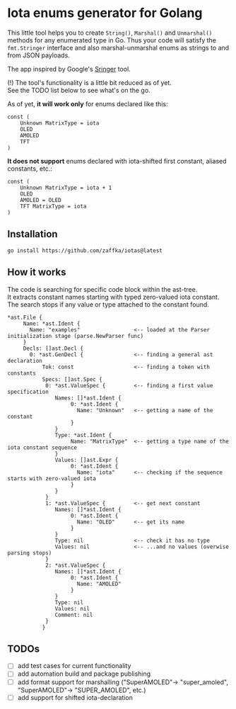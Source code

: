 # Iota enums generator for Golang

This little tool helps you to create `String()`, `Marshal()` and `Unmarshal()` methods for any enumerated type in Go. Thus your code will satisfy the `fmt.Stringer` interface and also marshal-unmarshal enums as strings to and from JSON payloads.

The app inspired by Google's [Sringer](https://pkg.go.dev/golang.org/x/tools/cmd/stringer) tool.

(!) The tool's functionality is a little bit reduced as of yet.  
See the TODO list below to see what's on the go.

As of yet, **it will work only** for enums declared like this:

```
const (
	Unknown MatrixType = iota
	OLED
	AMOLED
	TFT
)
```

**It does not support** enums declared with iota-shifted first constant, aliased constants, etc.:

```
const (
	Unknown MatrixType = iota + 1
	OLED
	AMOLED = OLED
	TFT MatrixType = iota
)
```

## Installation

```
go install https://github.com/zaffka/iotas@latest
```

## How it works

The code is searching for specific code block within the ast-tree.  
It extracts constant names starting with typed zero-valued iota constant.  
The search stops if any value or type attached to the constant found.

```
*ast.File {
     Name: *ast.Ident {
       Name: "examples"                 <-- loaded at the Parser initialization stage (parse.NewParser func)
     }
     Decls: []ast.Decl {
       0: *ast.GenDecl {                <-- finding a general ast declaration
           Tok: const                   <-- finding a token with constants
           Specs: []ast.Spec {
            0: *ast.ValueSpec {         <-- finding a first value specification
               Names: []*ast.Ident {
                    0: *ast.Ident {
                      Name: "Unknown"   <-- getting a name of the constant
                    }
               }
               Type: *ast.Ident {
                    Name: "MatrixType"  <-- getting a type name of the iota constant sequence
               }
               Values: []ast.Expr {
                    0: *ast.Ident {
                      Name: "iota"      <-- checking if the sequence starts with zero-valued iota
                    }
               }
            }
            1: *ast.ValueSpec {         <-- get next constant
               Names: []*ast.Ident {
                    0: *ast.Ident {
                      Name: "OLED"      <-- get its name
                    }
               }
               Type: nil                <-- check it has no type
               Values: nil              <-- ...and no values (overwise parsing stops)
            }
            2: *ast.ValueSpec {
               Names: []*ast.Ident {
                    0: *ast.Ident {
                      Name: "AMOLED"
                    }
               }
               Type: nil
               Values: nil
               Comment: nil
            }
           }
```

## TODOs

- [ ] add test cases for current functionality
- [ ] add automation build and package publishing
- [ ] add format support for marshalling ("SuperAMOLED"-> "super_amoled", "SuperAMOLED"-> "SUPER_AMOLED", etc.)
- [ ] add support for shifted iota-declaration
